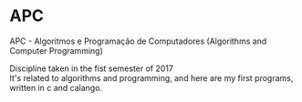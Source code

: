 # APC
APC - Algoritmos e Programação de Computadores (Algorithms and Computer Programming)

Discipline taken in the fist semester of 2017<br>
It's related to algorithms and programming, and here are my first programs, written in c and calango.

